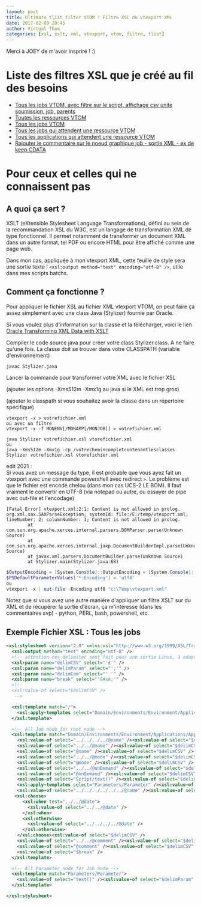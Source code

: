```yaml
---
layout: post
title: Ultimate tlist filter VTOM ! Filtre XSL du vtexport XML
date: 2017-02-09 20:45
author: Virtual Thom
categories: [xsl, xslt, xml, vtexport, vtom, filtre, tlist]
---
```

Merci à JOEY de m'avoir inspriré ! :)

# Liste des filtres XSL que je créé au fil des besoins

 * [Tous les jobs VTOM, avec filtre sur le script, affichage csv unite soumission, job, parents](https://virtual-thom.github.io/wp-content/uploads/GetParentJob.xsl)
 * [Toutes les ressources VTOM](https://virtual-thom.github.io/wp-content/uploads/ResourcesAll.xsl)
 * [Tous les jobs VTOM](https://virtual-thom.github.io/wp-content/uploads/JobsAll.xsl)
 * [Tous les jobs qui attendent une ressource VTOM](https://virtual-thom.github.io/wp-content/uploads/JobsExpectedRes.xsl)
 * [Tous les applications qui attendent une ressource VTOM](https://virtual-thom.github.io/wp-content/uploads/ApplicationsExpectedRes.xsl)
 * [Rajouter le commentaire sur le noeud graphique job - sortie XML - ex de keep CDATA](https://virtual-thom.github.io/wp-content/uploads/add_comm_graph_job.xsl)
<!--more-->
# Pour ceux et celles qui ne connaissent pas

## A quoi ça sert ?

XSLT (eXtensible Stylesheet Language Transformations), défini au sein de la recommandation XSL du W3C, est un langage de transformation XML de type fonctionnel. Il permet notamment de transformer un document XML dans un autre format, tel PDF ou encore HTML pour être affiché comme une page web.

Dans mon cas, appliquée à mon vtexport XML, cette feuille de style sera une sortie texte ! `<xsl:output method="text" encoding="utf-8" />`, utile dans mes scripts batchs.

## Comment ça fonctionne ?

Pour appliquer le fichier XSL au fichier XML vtexport VTOM, on peut faire ça assez simplement avec une class Java (Stylizer) fournie par Oracle.

Si vous voulez plus d'information sur la classe et la télécharger, voici le lien [Oracle Transforming XML Data with XSLT](https://docs.oracle.com/javase/tutorial/jaxp/xslt/transformingXML.html)

Compiler le code source java pour créer votre class Stylizer.class. A ne faire qu'une fois. La classe doit se trouver dans votre CLASSPATH (variable d'environnement)

```
javac Stylizer.java
```

Lancer la commande pour transformer votre XML avec le fichier XSL

(ajouter les options -Xms512m -Xmx1g  au java si le XML est trop gros)

(ajouter le classpath si vous souhaitez avoir la classe dans un répertoire spécifique)

```
vtexport -x > votrefichier.xml
ou avec un filtre
vtexport -x -f MONENV[/MONAPP[/MONJOB]] > votrefichier.xml
```

```
java Stylizer votrefichier.xsl vtorefichier.xml
ou
java -Xms512m -Xmx1g -cp /votrechemincompletcontenantlesclasses Stylizer votrefichier.xsl vtorefichier.xml  
```
edit 2021 :  
Si vous avez un message du type, il est probable que vous ayez fait un vtexport avec une commande powershell avec redirect `>`. Le problème est que le fichier est encodé chelou (dans mon cas UCS-2 LE BOM). Il faut vraiment le convertir en UTF-8 (via notepad ou autre, ou essayer de pipe avec out-file et l'encodage) 
```
[Fatal Error] vtexport.xml:2:1: Content is not allowed in prolog.
org.xml.sax.SAXParseException; systemId: file:/E:/temp/vtexport.xml; lineNumber: 2; columnNumber: 1; Content is not allowed in prolog.
        at com.sun.org.apache.xerces.internal.parsers.DOMParser.parse(Unknown Source)
        at com.sun.org.apache.xerces.internal.jaxp.DocumentBuilderImpl.parse(Unknown Source)
        at javax.xml.parsers.DocumentBuilder.parse(Unknown Source)
        at Stylizer.main(Stylizer.java:68)
```
```powershell
$OutputEncoding = [System.Console]::OutputEncoding = [System.Console]::InputEncoding = [System.Text.Encoding]::UTF8
$PSDefaultParameterValues['*:Encoding'] = 'utf8'
ou
vtexport -x | out-file -Encoding utf8 "c:\Temp\vtexport.xml"
```

Notez que si vous avez une autre manière d'appliquer un filtre XSLT sur du XML et de récupérer la sortie d'écran, ça m'intéresse (dans les commentaires svp) - python, PERL, bash, powershell, etc.

## Exemple Fichier XSL : Tous les jobs

```xml
<xsl:stylesheet version="2.0" xmlns:xsl="http://www.w3.org/1999/XSL/Transform">
  <xsl:output method="text" encoding="utf-8" />
  <!-- attention ces delimiter sont fait pour une sortie Linux, à adapter sur windows -->
  <xsl:param name="delimCSV" select="'£'" />
  <xsl:param name="delimParam" select="';'" />
  <xsl:param name="delimCom" select="' '" />
  <xsl:param name="break" select="'&#xA;'" />
  <!--
  <xsl:value-of select="$delimCSV" />
   -->

  <xsl:template match="/">
    <xsl:apply-templates select="Domain/Environments/Environment/Applications/Application/Jobs/Job" />
  </xsl:template>

  <!-- All Job node for root node -->
  <xsl:template match="Domain/Environments/Environment/Applications/Application/Jobs/Job">
    <xsl:value-of select="../../../../@name" /><xsl:value-of select="$delimCSV" />              <!-- EnvironmentName -->
    <xsl:value-of select="../../@name" /><xsl:value-of select="$delimCSV" />                    <!-- ApplicationName -->
    <xsl:value-of select="@name" /><xsl:value-of select="$delimCSV" />                          <!-- JobName -->
    <xsl:value-of select="../../@mode" /><xsl:value-of select="$delimCSV" />                    <!-- ApplicationMode -->
    <xsl:value-of select="@mode" /><xsl:value-of select="$delimCSV" />                          <!-- JobMode -->
    <xsl:value-of select="../../@onDemand" /><xsl:value-of select="$delimCSV" />                <!-- ApplicationOnDemand -->
    <xsl:value-of select="@onDemand" /><xsl:value-of select="$delimCSV" />                      <!-- JobOnDemand -->
    <xsl:value-of select="Script/text()" /><xsl:value-of select="$delimCSV" />                  <!-- Script -->
    <xsl:apply-templates select="Parameters/Parameter" /><xsl:value-of select="$delimCSV" />    <!-- Parameters -->
    <xsl:value-of select="../../../../../../@name" /><xsl:value-of select="$delimCSV" />        <!-- DomainName -->
   <xsl:choose>
      <xsl:when test="../../@date">
        <xsl:value-of select="../../@date" />
      </xsl:when>
      <xsl:otherwise>
        <xsl:value-of select="../../../../@date" />
      </xsl:otherwise>
    </xsl:choose><xsl:value-of select="$delimCSV" />                                            <!-- DateExpName -->
    <xsl:value-of select="../../@comment" /><xsl:value-of select="$delimCom" />
    <xsl:value-of select="@comment" /><xsl:value-of select="$delimCSV" />                       <!-- Comment -->
    <xsl:value-of select="$break" />
  </xsl:template>

  <!-- All Parameter node for Job node -->
  <xsl:template match="Parameters/Parameter">
    <xsl:value-of select="text()" /><xsl:value-of select="$delimParam" />                       <!-- Parameter -->
  </xsl:template>  

</xsl:stylesheet>
```



